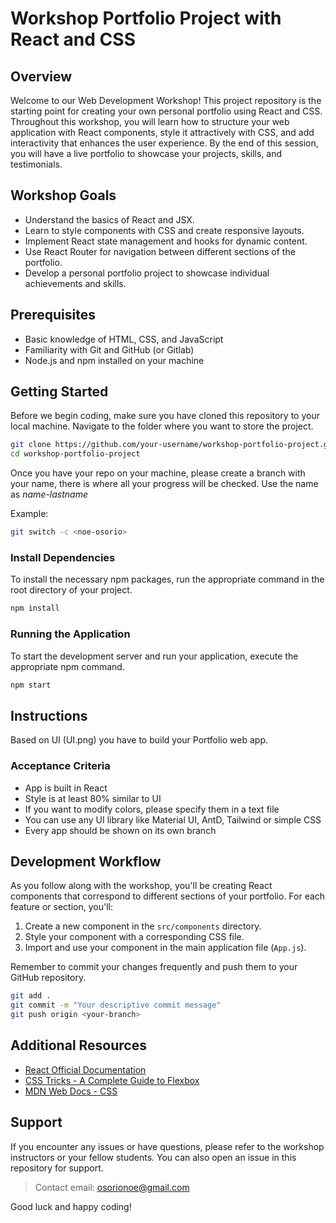 # Workshop Portfolio Project with React and CSS

## Overview

Welcome to our Web Development Workshop! This project repository is the starting point for creating your own personal portfolio using React and CSS. Throughout this workshop, you will learn how to structure your web application with React components, style it attractively with CSS, and add interactivity that enhances the user experience. By the end of this session, you will have a live portfolio to showcase your projects, skills, and testimonials.

## Workshop Goals

- Understand the basics of React and JSX.
- Learn to style components with CSS and create responsive layouts.
- Implement React state management and hooks for dynamic content.
- Use React Router for navigation between different sections of the portfolio.
- Develop a personal portfolio project to showcase individual achievements and skills.

## Prerequisites

- Basic knowledge of HTML, CSS, and JavaScript
- Familiarity with Git and GitHub (or Gitlab)
- Node.js and npm installed on your machine

## Getting Started

Before we begin coding, make sure you have cloned this repository to your local machine. Navigate to the folder where you want to store the project.
```bash
git clone https://github.com/your-username/workshop-portfolio-project.git
cd workshop-portfolio-project
```

Once you have your repo on your machine, please create a branch with your name, there is where all your progress will be checked.
Use the name as *name-lastname*

Example:
```bash
git switch -c <noe-osorio>
```
### Install Dependencies

To install the necessary npm packages, run the appropriate command in the root directory of your project.
```bash
npm install
```
### Running the Application

To start the development server and run your application, execute the appropriate npm command.
```bash
npm start
```

## Instructions
Based on UI (UI.png) you have to build your Portfolio web app.

### Acceptance Criteria

- App is built in React
- Style is at least 80% similar to UI
- If you want to modify colors, please specify them in a text file
- You can use any UI library like Material UI, AntD, Tailwind or simple CSS
- Every app should be shown on its own branch

## Development Workflow

As you follow along with the workshop, you'll be creating React components that correspond to different sections of your portfolio. For each feature or section, you'll:

1. Create a new component in the `src/components` directory.
2. Style your component with a corresponding CSS file.
3. Import and use your component in the main application file (`App.js`).

Remember to commit your changes frequently and push them to your GitHub repository.

```bash
git add .
git commit -m "Your descriptive commit message"
git push origin <your-branch>
```

## Additional Resources

- [React Official Documentation](https://react.dev/learn)
- [CSS Tricks - A Complete Guide to Flexbox](https://css-tricks.com/snippets/css/a-guide-to-flexbox/)
- [MDN Web Docs - CSS](https://developer.mozilla.org/en-US/docs/Web/CSS)

## Support

If you encounter any issues or have questions, please refer to the workshop instructors or your fellow students. You can also open an issue in this repository for support.

> Contact email: osorionoe@gmail.com

Good luck and happy coding!